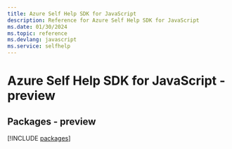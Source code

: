 ```yaml
---
title: Azure Self Help SDK for JavaScript
description: Reference for Azure Self Help SDK for JavaScript
ms.date: 01/30/2024
ms.topic: reference
ms.devlang: javascript
ms.service: selfhelp
---
```

# Azure Self Help SDK for JavaScript - preview
## Packages - preview
[!INCLUDE [packages](self-help-index.md)]